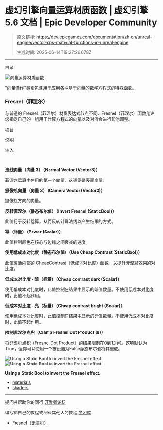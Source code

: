 # 虚幻引擎向量运算材质函数 | 虚幻引擎 5.6 文档 | Epic Developer Community

> 原文链接: https://dev.epicgames.com/documentation/zh-cn/unreal-engine/vector-ops-material-functions-in-unreal-engine
> 
> 生成时间: 2025-06-14T19:27:26.678Z

---

目录

![向量运算材质函数](https://dev.epicgames.com/community/api/documentation/image/ec96f272-cbe6-4c89-a983-24ed47250a36?resizing_type=fill&width=1920&height=335)

"向量操作"类别包含用于应用各种基于向量的数学方程式的特殊函数。

### Fresnel（菲涅尔）

与普通的 Fresnel（菲涅尔）材质表达式节点不同，Fresnel（菲涅尔）函数允许您指定自己的一组用于计算方程式的向量以及对混合进行其他调整。

项目

说明

输入

 

**法线向量（向量 3）（Normal Vector (Vector3)）**

菲涅尔运算中使用的第一个向量。这通常是表面向量。

**摄像机向量（向量 3）（Camera Vector (Vector3)）**

摄像机方向的向量。

**反转菲涅尔（静态布尔值）（Invert Fresnel (StaticBool)）**

此值用于反转运算，从而反转计算法线以产生结果的方式。

**幂（标量）（Power (Scalar)）**

此值控制颜色在核心与边缘之间衰减的速度。

**使用低成本对比度（静态布尔值）（Use Cheap Contrast (StaticBool)）**

此值激活内部的 CheapContrast（低成本对比度）函数，以提升菲涅耳效果的对比度。

**低成本对比度 - 暗（标量）（Cheap contrast dark (Scalar)）**

使用低成本对比度时，此值控制在结果中显示的暗值数量。不使用低成本对比度时，此值不起作用。

**低成本对比度 - 亮（标量）（Cheap contrast bright (Scalar)）**

使用低成本对比度时，此值控制在结果中显示的亮值数量。不使用低成本对比度时，此值不起作用。

**限制菲涅尔点积（Clamp Fresnel Dot Product (B)）**

将菲涅尔点积（Fresnel Dot Product）的结果限制在0到1之间。这项默认为True，但你可以使用一个被设置为False静态布尔值将其重载。

 ![Using a Static Bool to invert the Fresnel effect.](https://d1iv7db44yhgxn.cloudfront.net/documentation/images/2bdbdfbf-5d0b-4b75-ad49-2c5ea18d6b44/fresnel-function-01.png) ![Using a Static Bool to invert the Fresnel effect.](https://d1iv7db44yhgxn.cloudfront.net/documentation/images/9da12674-b8a2-4f3a-82c4-d69926d60657/fresnel-function-02.png)

**Using a Static Bool to invert the Fresnel effect.**

-   [materials](https://dev.epicgames.com/community/search?query=materials)
-   [shaders](https://dev.epicgames.com/community/search?query=shaders)

* * *

提问并帮助你的同行 [开发者论坛](https://forums.unrealengine.com/categories?tag=unreal-engine)

编写你自己的教程或阅读其他人的教程 [学习库](https://dev.epicgames.com/community/unreal-engine/learning)

-   [Fresnel（菲涅尔）](/documentation/zh-cn/unreal-engine/vector-ops-material-functions-in-unreal-engine#fresnel%EF%BC%88%E8%8F%B2%E6%B6%85%E5%B0%94%EF%BC%89)